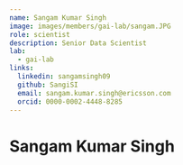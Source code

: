 ```yaml
---
name: Sangam Kumar Singh
image: images/members/gai-lab/sangam.JPG
role: scientist
description: Senior Data Scientist
lab: 
  - gai-lab
links:
  linkedin: sangamsingh09
  github: SangiSI
  email: sangam.kumar.singh@ericsson.com
  orcid: 0000-0002-4448-8285
---
```


# Sangam Kumar Singh